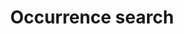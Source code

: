 ---
lang-ref: occurrence/search
permalink: occurrence/search
title: Occurrence search
description: We publish open data
layout: occurrence
---